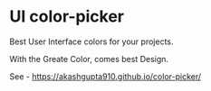# UI color-picker
Best User Interface colors for your projects.

With the Greate Color, comes best Design.

See - https://akashgupta910.github.io/color-picker/
